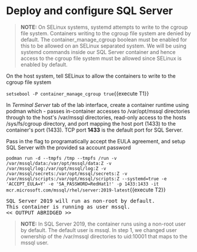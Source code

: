 # Deploy and configure SQL Server

> **NOTE:** On SELinux systems, systemd attempts to write to the cgroup file system.  Containers writing to the cgroup file system are denied by default. The container_manage_cgroup boolean must be enabled for this to be allowed on an SELinux separated system. We will be using systemd commands inside our SQL Server container and hence access to the cgroup file system must be allowed since SELinux is enabled by default.

On the host system, tell SELinux to allow the containers to write to the cgroup file system

`setsebool -P container_manage_cgroup true`{{execute T1}}

In *Terminal Server* tab of the lab interface, create a container runtime using podman which -
passes in-container accesses to /var/opt/mssql directories through to the host's /var/mssql directories, 
read-only access to the hosts /sys/fs/cgroup directory, and port mapping the host port (1433) to the container's port (1433).
TCP port **1433** is the default port for SQL Server.

Pass in the flag to programatically accept the EULA agreement, and setup SQL Server with the provided sa account password 

`podman run -d --tmpfs /tmp --tmpfs /run -v /var/mssql/data:/var/opt/mssql/data:Z -v /var/mssql/log:/var/opt/mssql/log:Z -v /var/mssql/secrets:/var/opt/mssql/secrets:Z -v /var/mssql/scripts:/var/opt/mssql/scripts:Z --systemd=true -e 'ACCEPT_EULA=Y' -e 'SA_PASSWORD=RedHat1!' -p 1433:1433 -it mcr.microsoft.com/mssql/rhel/server:2019-latest`{{execute T2}}

<pre class="file">
SQL Server 2019 will run as non-root by default.
This container is running as user mssql.
<< OUTPUT ABRIDGED >>
</pre>

> **NOTE:** In SQL Server 2019, the container runs using a non-root user by default. The default user is mssql. In step 1, we changed user ownership of the /var/mssql directories to uid:10001 that maps to the mssql user.
